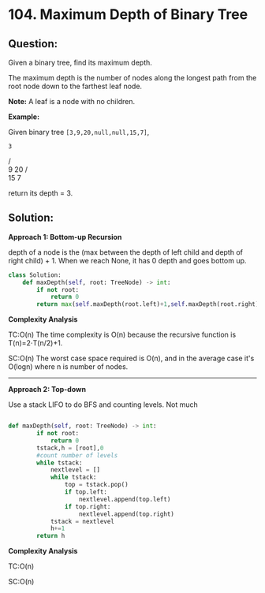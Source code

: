 
  

# 104. Maximum Depth of Binary Tree

  
  

## Question:

  
  
  


Given a binary tree, find its maximum depth.

The maximum depth is the number of nodes along the longest path from the root node down to the farthest leaf node.

**Note:** A leaf is a node with no children.

**Example:**

Given binary tree  `[3,9,20,null,null,15,7]`,

    3
   / \
  9  20
    /  \
   15   7

return its depth = 3.
  

## Solution:

  

**Approach 1: Bottom-up Recursion**

depth of a node is the (max between the depth of left child and depth of right child) + 1. 
When we reach None, it has 0 depth and goes bottom up.

```python
class Solution:
    def maxDepth(self, root: TreeNode) -> int:
        if not root:
            return 0
        return max(self.maxDepth(root.left)+1,self.maxDepth(root.right)+1)
```

  

**Complexity Analysis**

TC:O(n) The time complexity is O(n) because the recursive function is T(n)=2⋅T(n/2)+1.

  

SC:O(n) The worst case space required is O(n), and in the average case it's O(logn) where n is number of nodes.

  

---

  

**Approach 2: Top-down**

Use a stack LIFO to do BFS and counting levels.
Not much

```python

def maxDepth(self, root: TreeNode) -> int:
        if not root:
            return 0
        tstack,h = [root],0
        #count number of levels
        while tstack:
            nextlevel = []
            while tstack:
                top = tstack.pop()
                if top.left:
                    nextlevel.append(top.left)
                if top.right:
                    nextlevel.append(top.right)
            tstack = nextlevel
            h+=1
        return h
```
**Complexity Analysis**

  

TC:O(n)

  

SC:O(n)